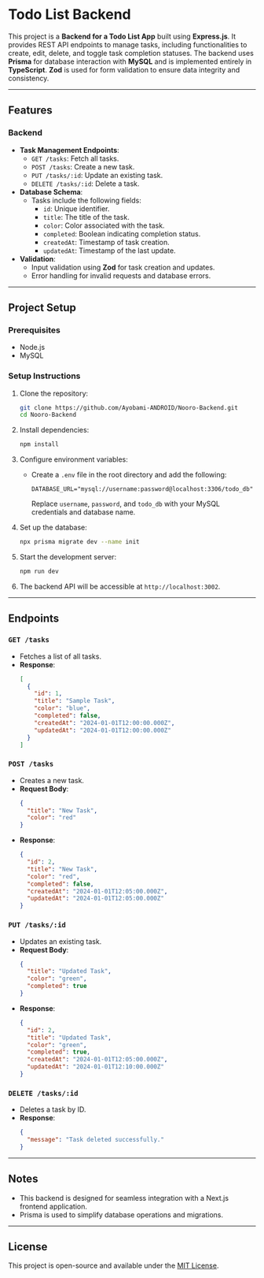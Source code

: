 
# Todo List Backend

This project is a **Backend for a Todo List App** built using **Express.js**. It provides REST API endpoints to manage tasks, including functionalities to create, edit, delete, and toggle task completion statuses. The backend uses **Prisma** for database interaction with **MySQL** and is implemented entirely in **TypeScript**. **Zod** is used for form validation to ensure data integrity and consistency.

---

## Features

### Backend

- **Task Management Endpoints**:
  - `GET /tasks`: Fetch all tasks.
  - `POST /tasks`: Create a new task.
  - `PUT /tasks/:id`: Update an existing task.
  - `DELETE /tasks/:id`: Delete a task.
- **Database Schema**:
  - Tasks include the following fields:
    - `id`: Unique identifier.
    - `title`: The title of the task.
    - `color`: Color associated with the task.
    - `completed`: Boolean indicating completion status.
    - `createdAt`: Timestamp of task creation.
    - `updatedAt`: Timestamp of the last update.
- **Validation**:
  - Input validation using **Zod** for task creation and updates.
  - Error handling for invalid requests and database errors.

---

## Project Setup

### Prerequisites

- Node.js
- MySQL

### Setup Instructions

1. Clone the repository:

   ```bash
   git clone https://github.com/Ayobami-ANDROID/Nooro-Backend.git
   cd Nooro-Backend 
   ```

2. Install dependencies:

   ```bash
   npm install
   ```

3. Configure environment variables:

   - Create a `.env` file in the root directory and add the following:
     ```env
     DATABASE_URL="mysql://username:password@localhost:3306/todo_db"
     ```
     Replace `username`, `password`, and `todo_db` with your MySQL credentials and database name.

4. Set up the database:

   ```bash
   npx prisma migrate dev --name init
   ```

5. Start the development server:

   ```bash
   npm run dev
   ```

6. The backend API will be accessible at `http://localhost:3002`.

---

## Endpoints

### `GET /tasks`

- Fetches a list of all tasks.
- **Response**:
  ```json
  [
    {
      "id": 1,
      "title": "Sample Task",
      "color": "blue",
      "completed": false,
      "createdAt": "2024-01-01T12:00:00.000Z",
      "updatedAt": "2024-01-01T12:00:00.000Z"
    }
  ]
  ```

### `POST /tasks`

- Creates a new task.
- **Request Body**:
  ```json
  {
    "title": "New Task",
    "color": "red"
  }
  ```
- **Response**:
  ```json
  {
    "id": 2,
    "title": "New Task",
    "color": "red",
    "completed": false,
    "createdAt": "2024-01-01T12:05:00.000Z",
    "updatedAt": "2024-01-01T12:05:00.000Z"
  }
  ```

### `PUT /tasks/:id`

- Updates an existing task.
- **Request Body**:
  ```json
  {
    "title": "Updated Task",
    "color": "green",
    "completed": true
  }
  ```
- **Response**:
  ```json
  {
    "id": 2,
    "title": "Updated Task",
    "color": "green",
    "completed": true,
    "createdAt": "2024-01-01T12:05:00.000Z",
    "updatedAt": "2024-01-01T12:10:00.000Z"
  }
  ```

### `DELETE /tasks/:id`

- Deletes a task by ID.
- **Response**:
  ```json
  {
    "message": "Task deleted successfully."
  }
  ```

---

## Notes

- This backend is designed for seamless integration with a Next.js frontend application.
- Prisma is used to simplify database operations and migrations.

---

## License

This project is open-source and available under the [MIT License](LICENSE).

